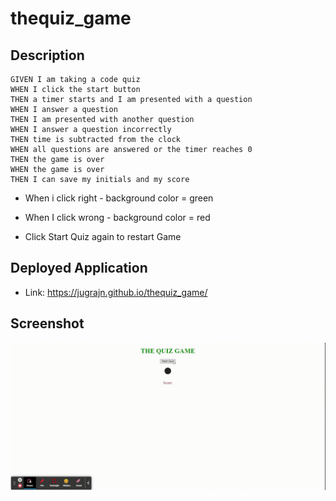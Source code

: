 # thequiz_game

## Description

```
GIVEN I am taking a code quiz
WHEN I click the start button
THEN a timer starts and I am presented with a question
WHEN I answer a question
THEN I am presented with another question
WHEN I answer a question incorrectly
THEN time is subtracted from the clock
WHEN all questions are answered or the timer reaches 0
THEN the game is over
WHEN the game is over
THEN I can save my initials and my score
```
* When i click right - background color = green
* When I click wrong - background color = red

* Click Start Quiz again to restart Game

## Deployed Application

* Link: https://jugrajn.github.io/thequiz_game/

## Screenshot
![](Assets/quizGameScreenshot.gif)


